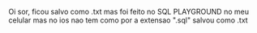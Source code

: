 Oi sor, ficou salvo como .txt mas foi feito no SQL PLAYGROUND no meu celular mas no ios nao tem como por a extensao ".sql" salvou como .txt
